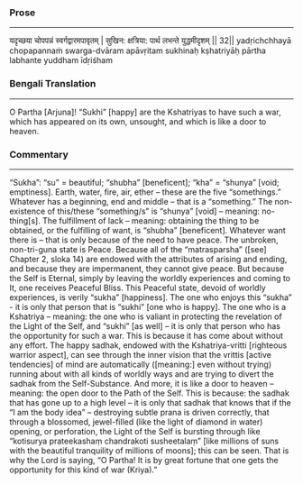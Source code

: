 ### Prose 
 --- 
यदृच्छया चोपपन्नं स्वर्गद्वारमपावृतम् |
सुखिन: क्षत्रिया: पार्थ लभन्ते युद्धमीदृशम् || 32||
yadṛichchhayā chopapannaṁ swarga-dvāram apāvṛitam
sukhinaḥ kṣhatriyāḥ pārtha labhante yuddham īdṛiśham

### Bengali Translation 
 --- 
O Partha [Arjuna]! “Sukhi” [happy] are the Kshatriyas to have such a war, which has appeared on its own, unsought, and which is like a door to heaven.

### Commentary 
 --- 
“Sukha”: “su” = beautiful; “shubha” [beneficent]; “kha” = “shunya” [void; emptiness]. Earth, water, fire, air, ether – these are the five “somethings.” Whatever has a beginning, end and middle – that is a “something.” The non-existence of this/these “something/s” is “shunya” [void] – meaning: no-thing[s]. The fulfillment of lack – meaning: obtaining the thing to be obtained, or the fulfilling of want, is “shubha” [beneficent]. Whatever want there is – that is only because of the need to have peace. The unbroken, non-tri-guna state is Peace. Because all of the “matrasparsha” ([see] Chapter 2, sloka 14) are endowed with the attributes of arising and ending, and because they are impermanent, they cannot give peace. But because the Self is Eternal, simply by leaving the worldly experiences and coming to It, one receives Peaceful Bliss. This Peaceful state, devoid of worldly experiences, is verily “sukha” [happiness]. The one who enjoys this “sukha” - it is only that person that is “sukhi” [one who is happy]. The one who is a Kshatriya – meaning: the one who is valiant in protecting the revelation of the Light of the Self, and “sukhi” [as well] – it is only that person who has the opportunity for such a war. This is because it has come about without any effort. The happy sadhak, endowed with the Kshatriya-vritti [righteous warrior aspect], can see through the inner vision that the vrittis [active tendencies] of mind are automatically ([meaning:] even without trying) running about with all kinds of worldly ways and are trying to divert the sadhak from the Self-Substance. And more, it is like a door to heaven – meaning: the open door to the Path of the Self. This is because: the sadhak that has gone up to a high level – it is only that sadhak that knows that if the “I am the body idea” – destroying subtle prana is driven correctly, that through a blossomed, jewel-filled (like the light of diamond in water) opening, or perforation, the Light of the Self is bursting through like “kotisurya prateekashaṃ chandrakoti susheetalaṃ” [like millions of suns with the beautiful tranquility of millions of moons]; this can be seen. That is why the Lord is saying, “O Partha! It is by great fortune that one gets the opportunity for this kind of war (Kriya).”